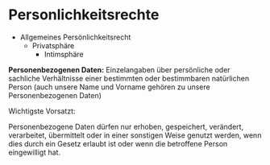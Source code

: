 # Personlichkeitsrechte #

* Allgemeines Persönlichkeitsrecht
    * Privatsphäre
        * Intimsphäre

**Personenbezogenen Daten:**  Einzelangaben über persönliche oder sachliche Verhältnisse einer bestimmten oder bestimmbaren natürlichen Person (auch unsere Name und Vorname gehören zu unsere Personenbezogenen Daten)

Wichtigste Vorsatzt:

Personenbezogene Daten dürfen nur erhoben, gespeichert, verändert, verarbeitet, übermittelt oder in einer sonstigen Weise genutzt werden, wenn dies durch ein Gesetz erlaubt ist oder wenn die betroffene Person eingewilligt hat.